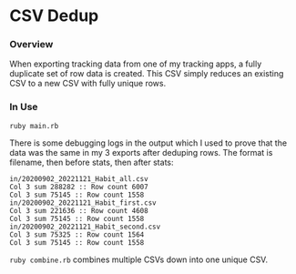 # CSV Dedup

### Overview
When exporting tracking data from one of my tracking apps, a fully duplicate set of row data is created. This CSV simply reduces an existing CSV to a new CSV with fully unique rows.

### In Use
`ruby main.rb`

There is some debugging logs in the output which I used to prove that the data was the same in my 3 exports after deduping rows. The format is filename, then before stats, then after stats:

```log
in/20200902_20221121_Habit_all.csv
Col 3 sum 288282 :: Row count 6007
Col 3 sum 75145 :: Row count 1558
in/20200902_20221121_Habit_first.csv
Col 3 sum 221636 :: Row count 4608
Col 3 sum 75145 :: Row count 1558
in/20200902_20221121_Habit_second.csv
Col 3 sum 75325 :: Row count 1564
Col 3 sum 75145 :: Row count 1558
```

`ruby combine.rb` combines multiple CSVs down into one unique CSV.
